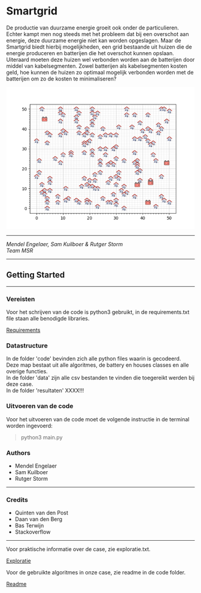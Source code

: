 # Smartgrid
De productie van duurzame energie groeit ook onder de particulieren.
Echter kampt men nog steeds met het probleem dat bij een overschot aan energie,
deze duurzame energie niet kan worden opgeslagen. Maar de Smartgrid biedt
hierbij mogelijkheden, een grid bestaande uit huizen die de energie produceren
en batterijen die het overschot kunnen opslaan. Uiteraard moeten deze huizen
wel verbonden worden aan de batterijen door middel van kabelsegmenten.
Zowel batterijen als kabelsegmenten kosten geld, hoe kunnen de huizen zo
optimaal mogelijk verbonden worden met de batterijen om zo de kosten te
minimaliseren?

![Smartgrid wijk1](/resultaten/Wijk1.png "Smartgrid")



---
*Mendel Engelaer,
Sam Kuilboer &
Rutger Storm  
Team MSR*

---
## Getting Started
---
### Vereisten
Voor het schrijven van de code is python3 gebruikt, in de requirements.txt
file staan alle benodigde libraries.

[Requirements](/requirements.txt "Hyperlink")

### Datastructure
In de folder 'code' bevinden zich alle python files waarin is gecodeerd.
Deze map bestaat uit alle algoritmes, de battery en houses classes en
alle overige functies.  
In de folder 'data' zijn alle csv bestanden te vinden die toegereikt werden
bij deze case.  
In de folder 'resultaten' XXXX!!!

### Uitvoeren van de code
Voor het uitvoeren van de code moet de volgende instructie in de terminal worden
ingevoerd:

> python3 main.py

### Authors
* Mendel Engelaer
* Sam Kuilboer
* Rutger Storm
---
### Credits
* Quinten van den Post
* Daan van den Berg
* Bas Terwijn
* Stackoverflow
---

Voor praktische informatie over de case, zie exploratie.txt.  

[Exploratie](/exploratie.txt "Hyperlink")  

Voor de gebruikte algoritmes in onze case, zie readme in de code folder.  

[Readme](/code/README.md "Hyperlink")  
